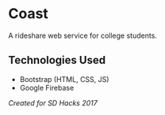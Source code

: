 # Coast
A rideshare web service for college students.

## Technologies Used
* Bootstrap (HTML, CSS, JS)
* Google Firebase

*Created for SD Hacks 2017*
